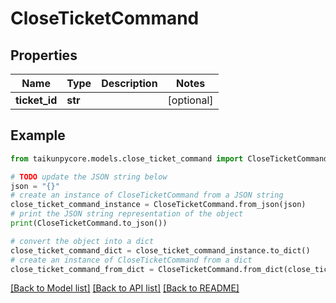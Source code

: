 # CloseTicketCommand


## Properties

Name | Type | Description | Notes
------------ | ------------- | ------------- | -------------
**ticket_id** | **str** |  | [optional] 

## Example

```python
from taikunpycore.models.close_ticket_command import CloseTicketCommand

# TODO update the JSON string below
json = "{}"
# create an instance of CloseTicketCommand from a JSON string
close_ticket_command_instance = CloseTicketCommand.from_json(json)
# print the JSON string representation of the object
print(CloseTicketCommand.to_json())

# convert the object into a dict
close_ticket_command_dict = close_ticket_command_instance.to_dict()
# create an instance of CloseTicketCommand from a dict
close_ticket_command_from_dict = CloseTicketCommand.from_dict(close_ticket_command_dict)
```
[[Back to Model list]](../README.md#documentation-for-models) [[Back to API list]](../README.md#documentation-for-api-endpoints) [[Back to README]](../README.md)


